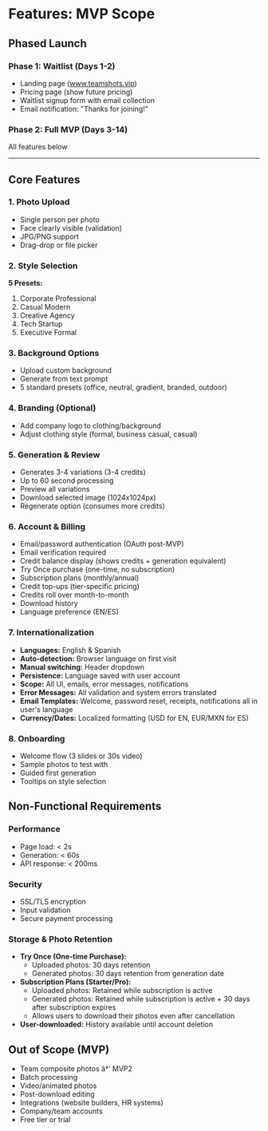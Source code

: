 # Features: MVP Scope

## Phased Launch

### Phase 1: Waitlist (Days 1-2)
- Landing page (www.teamshots.vip)
- Pricing page (show future pricing)
- Waitlist signup form with email collection
- Email notification: "Thanks for joining!"

### Phase 2: Full MVP (Days 3-14)
All features below

---

## Core Features

### 1. Photo Upload
- Single person per photo
- Face clearly visible (validation)
- JPG/PNG support
- Drag-drop or file picker

### 2. Style Selection
**5 Presets:**
1. Corporate Professional
2. Casual Modern  
3. Creative Agency
4. Tech Startup
5. Executive Formal

### 3. Background Options
- Upload custom background
- Generate from text prompt
- 5 standard presets (office, neutral, gradient, branded, outdoor)

### 4. Branding (Optional)
- Add company logo to clothing/background
- Adjust clothing style (formal, business casual, casual)

### 5. Generation & Review
- Generates 3-4 variations (3-4 credits)
- Up to 60 second processing
- Preview all variations
- Download selected image (1024x1024px)
- Regenerate option (consumes more credits)

### 6. Account & Billing
- Email/password authentication (OAuth post-MVP)
- Email verification required
- Credit balance display (shows credits + generation equivalent)
- Try Once purchase (one-time, no subscription)
- Subscription plans (monthly/annual)
- Credit top-ups (tier-specific pricing)
- Credits roll over month-to-month
- Download history
- Language preference (EN/ES)

### 7. Internationalization
- **Languages:** English & Spanish
- **Auto-detection:** Browser language on first visit
- **Manual switching:** Header dropdown
- **Persistence:** Language saved with user account
- **Scope:** All UI, emails, error messages, notifications
- **Error Messages:** All validation and system errors translated
- **Email Templates:** Welcome, password reset, receipts, notifications all in user's language
- **Currency/Dates:** Localized formatting (USD for EN, EUR/MXN for ES)

### 8. Onboarding
- Welcome flow (3 slides or 30s video)
- Sample photos to test with
- Guided first generation
- Tooltips on style selection

## Non-Functional Requirements

### Performance
- Page load: < 2s
- Generation: < 60s
- API response: < 200ms

### Security
- SSL/TLS encryption
- Input validation
- Secure payment processing

### Storage & Photo Retention
- **Try Once (One-time Purchase):** 
  - Uploaded photos: 30 days retention
  - Generated photos: 30 days retention from generation date
- **Subscription Plans (Starter/Pro):**
  - Uploaded photos: Retained while subscription is active
  - Generated photos: Retained while subscription is active + 30 days after subscription expires
  - Allows users to download their photos even after cancellation
- **User-downloaded:** History available until account deletion

## Out of Scope (MVP)
- Team composite photos â†’ MVP2
- Batch processing
- Video/animated photos
- Post-download editing
- Integrations (website builders, HR systems)
- Company/team accounts
- Free tier or trial